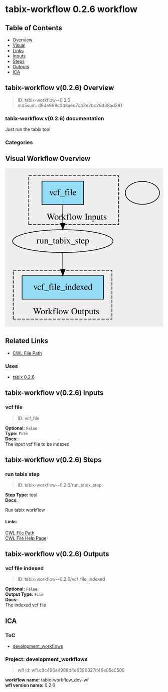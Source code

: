 
tabix-workflow 0.2.6 workflow
=============================

## Table of Contents
  
- [Overview](#tabix-workflow-v026-overview)  
- [Visual](#visual-workflow-overview)  
- [Links](#related-links)  
- [Inputs](#tabix-workflow-v026-inputs)  
- [Steps](#tabix-workflow-v026-steps)  
- [Outputs](#tabix-workflow-v026-outputs)  
- [ICA](#ica)  


## tabix-workflow v(0.2.6) Overview



  
> ID: tabix-workflow--0.2.6  
> md5sum: d94e999c0d3aed7c43e2bc28d38ad281

### tabix-workflow v(0.2.6) documentation
  
Just run the tabix tool

### Categories
  


## Visual Workflow Overview
  
[![tabix-workflow__0.2.6.svg](../../../../images/workflows/tabix-workflow/0.2.6/tabix-workflow__0.2.6.svg)](https://github.com/umccr/cwl-ica/raw/main/.github/catalogue/images/workflows/tabix-workflow/0.2.6/tabix-workflow__0.2.6.svg)
## Related Links
  
- [CWL File Path](../../../../../../workflows/tabix-workflow/0.2.6/tabix-workflow__0.2.6.cwl)  


### Uses
  
- [tabix 0.2.6](../../../tools/tabix/0.2.6/tabix__0.2.6.md)  

  


## tabix-workflow v(0.2.6) Inputs

### vcf file



  
> ID: vcf_file
  
**Optional:** `False`  
**Type:** `File`  
**Docs:**  
The input vcf file to be indexed

  


## tabix-workflow v(0.2.6) Steps

### run tabix step


  
> ID: tabix-workflow--0.2.6/run_tabix_step
  
**Step Type:** tool  
**Docs:**
  
Run tabix workflow

#### Links
  
[CWL File Path](../../../../../../tools/tabix/0.2.6/tabix__0.2.6.cwl)  
[CWL File Help Page](../../../tools/tabix/0.2.6/tabix__0.2.6.md)  


## tabix-workflow v(0.2.6) Outputs

### vcf file indexed



  
> ID: tabix-workflow--0.2.6/vcf_file_indexed  

  
**Optional:** `False`  
**Output Type:** `File`  
**Docs:**  
The indexed vcf file
  

  


## ICA

### ToC
  
- [development_workflows](#project-development_workflows)  


### Project: development_workflows


> wfl id: wfl.c8c496a4988d4e6590027d46e05e0509  

  
**workflow name:** tabix-workflow_dev-wf  
**wfl version name:** 0.2.6  

  


